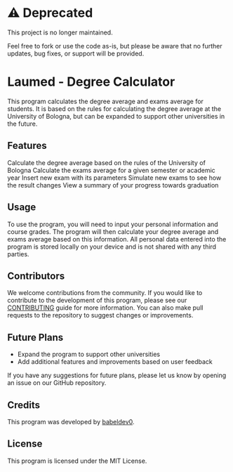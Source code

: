 # ⚠️ Deprecated

This project is no longer maintained.

Feel free to fork or use the code as-is, but please be aware that no further updates, bug fixes, or support will be provided.

# Laumed - Degree Calculator

This program calculates the degree average and exams average for students. It is based on the rules for calculating the degree average at the University of Bologna, but can be expanded to support other universities in the future.

## Features

Calculate the degree average based on the rules of the University of Bologna
Calculate the exams average for a given semester or academic year
Insert new exam with its parameters
Simulate new exams to see how the result changes
View a summary of your progress towards graduation

## Usage

To use the program, you will need to input your personal information and course grades. The program will then calculate your degree average and exams average based on this information. All personal data entered into the program is stored locally on your device and is not shared with any third parties.

## Contributors

We welcome contributions from the community. If you would like to contribute to the development of this program, please see our [CONTRIBUTING](CONTRIBUTING.md) guide for more information. You can also make pull requests to the repository to suggest changes or improvements.

## Future Plans

- Expand the program to support other universities
- Add additional features and improvements based on user feedback

If you have any suggestions for future plans, please let us know by opening an issue on our GitHub repository.

## Credits

This program was developed by [babeldev0](https://github.com/BabelDev0).

## License

This program is licensed under the MIT License.
